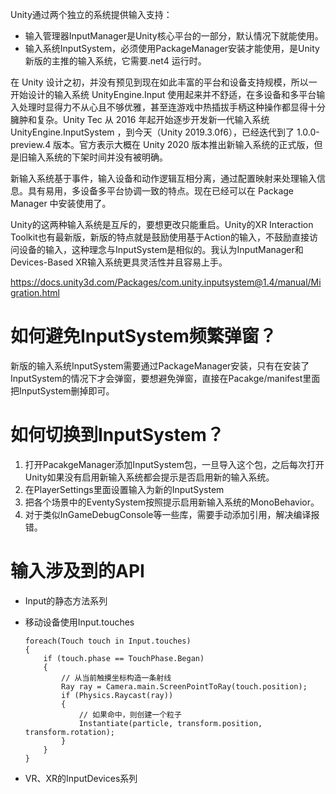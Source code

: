 Unity通过两个独立的系统提供输入支持：
* 输入管理器InputManager是Unity核心平台的一部分，默认情况下就能使用。  
* 输入系统InputSystem，必须使用PackageManager安装才能使用，是Unity新版的主推的输入系统，它需要.net4 运行时。

在 Unity 设计之初，并没有预见到现在如此丰富的平台和设备支持规模，所以一开始设计的输入系统 UnityEngine.Input 使用起来并不舒适，在多设备和多平台输入处理时显得力不从心且不够优雅，甚至连游戏中热插拔手柄这种操作都显得十分臃肿和复杂。Unity Tec 从 2016 年起开始逐步开发新一代输入系统 UnityEngine.InputSystem ，到今天（Unity 2019.3.0f6），已经迭代到了 1.0.0-preview.4 版本。官方表示大概在 Unity 2020 版本推出新输入系统的正式版，但是旧输入系统的下架时间并没有被明确。

新输入系统基于事件，输入设备和动作逻辑互相分离，通过配置映射来处理输入信息。具有易用，多设备多平台协调一致的特点。现在已经可以在 Package Manager 中安装使用了。

Unity的这两种输入系统是互斥的，要想更改只能重启。Unity的XR Interaction Toolkit也有最新版，新版的特点就是鼓励使用基于Action的输入，不鼓励直接访问设备的输入，这种理念与InputSystem是相似的。我认为InputManager和Devices-Based XR输入系统更具灵活性并且容易上手。    

<https://docs.unity3d.com/Packages/com.unity.inputsystem@1.4/manual/Migration.html>

# 如何避免InputSystem频繁弹窗？
新版的输入系统InputSystem需要通过PackageManager安装，只有在安装了InputSystem的情况下才会弹窗，要想避免弹窗，直接在Pacakge/manifest里面把InputSystem删掉即可。   

# 如何切换到InputSystem？
1. 打开PacakgeManager添加InputSystem包，一旦导入这个包，之后每次打开Unity如果没有启用新输入系统都会提示是否启用新的输入系统。
2. 在PlayerSettings里面设置输入为新的InputSystem
3. 把各个场景中的EventySystem按照提示启用新输入系统的MonoBehavior。  
4. 对于类似InGameDebugConsole等一些库，需要手动添加引用，解决编译报错。

# 输入涉及到的API
* Input的静态方法系列
* 移动设备使用Input.touches

    ```plain
    foreach(Touch touch in Input.touches)
    {
        if (touch.phase == TouchPhase.Began)
        {
            // 从当前触摸坐标构造一条射线
            Ray ray = Camera.main.ScreenPointToRay(touch.position);
            if (Physics.Raycast(ray))
            {
                // 如果命中，则创建一个粒子
                Instantiate(particle, transform.position, transform.rotation);
            }
        }
    } 
    ```
* VR、XR的InputDevices系列
